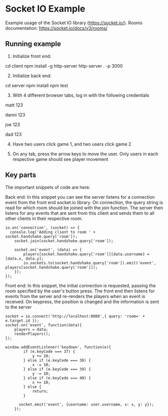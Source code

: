 # Socket IO Example

Example usage of the Socket IO library (https://socket.io/). Rooms documentation: https://socket.io/docs/v3/rooms/

## Running example

1. Initialize front end:

cd client
npm install -g http-server
http-server . -p 3000

2. Initialize back end:

cd server
npm install
npm test

3. With 4 different browser tabs, log in with the following credentials

matt        123

danni       123

joe         123
  
dad         123

4. Have two users click game 1, and two users click game 2

5. On any tab, press the arrow keys to move the user. Only users in each respective game should see player movement

## Key parts

The important snippets of code are here:

Back end: 
In this snippet you can see the server listens for a connection event from the front end socket.io library. On connection, the query string is read for which room should be joined with the join function. The server then listens for any events that are sent from this client and sends them to all other clients in their respective room.

```
io.on('connection', (socket) => { 
  console.log('Adding client to room ' + socket.handshake.query['room']);
    socket.join(socket.handshake.query['room']);

    socket.on('event', (data) => {
        players[socket.handshake.query['room']][data.username] = [data.x, data.y];
        io.sockets.to(socket.handshake.query['room']).emit('event', players[socket.handshake.query['room']]);
    });
});
```

Front end:
In  this snippet, the initial connection is requested, passing the room specified by the user's button press. The front end then listens for events from the server and re-renders the players when an event is received. On keypress, the position is changed and the information is sent to the server

```
socket = io.connect('http://localhost:8080',{ query: 'room=' + e.target.id });
socket.on('event', function(data){
    players = data;
    renderPlayers();
});
            
window.addEventListener('keydown', function(e){
        if (e.keyCode === 37) {
            y += 10;
        } else if (e.keyCode === 38) {
            x -= 10;
        } else if (e.keyCode === 39) {
            y -= 10;
        } else if (e.keyCode === 40) {
            x += 10;
        } else {
            return;
        }

      socket.emit('event', {username: user.username, x: x, y: y});
    });
```


